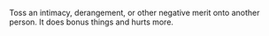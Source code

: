 Toss an intimacy, derangement, or other negative merit onto another person. It does bonus things and hurts more.
